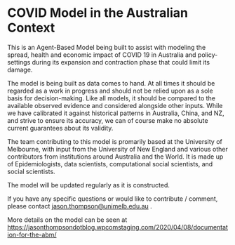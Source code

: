 # COVID Model in the Australian Context

This is an Agent-Based Model being built to assist with modeling the spread, health and economic impact of COVID 19 in Australia and policy-settings during its expansion and contraction phase that could limit its damage.

The model is being built as data comes to hand. At all times it should be regarded as a work in progress and should not be relied upon as a sole basis for decision-making. Like all models, it should be compared to the available observed evidence and considered alongside other inputs. While we have calibrated it against historical patterns in Australia, China, and NZ, and strive to ensure its accuracy, we can of course make no absolute current guarantees about its validity. 

The team contributing to this model is promarily based at the University of Melbourne, with input from the University of New England and various other contributors from institutions around Australia and the World. It is made up of Epidemiologists, data scientists, computational social scientists, and social scientists. 

The model will be updated regularly as it is constructed. 

If you have any specific questions or would like to contribute / comment, please contact jason.thompson@unimelb.edu.au .

More details on the model can be seen at https://jasonthompsondotblog.wpcomstaging.com/2020/04/08/documentation-for-the-abm/

